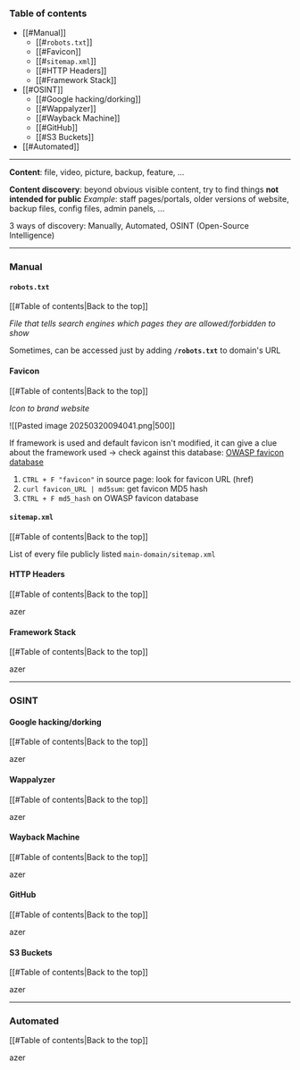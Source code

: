 ### Table of contents
- [[#Manual]]
	- [[#`robots.txt`]]
	- [[#Favicon]]
	- [[#`sitemap.xml`]]
	- [[#HTTP Headers]]
	- [[#Framework Stack]]
- [[#OSINT]]
	- [[#Google hacking/dorking]]
	- [[#Wappalyzer]]
	- [[#Wayback Machine]]
	- [[#GitHub]]
	- [[#S3 Buckets]]
- [[#Automated]]

___

**Content**: file, video, picture, backup, feature, ...

**Content discovery**: beyond obvious visible content, try to find things **not intended for public**
*Example*: staff pages/portals, older versions of website, backup files, config files, admin panels, ...

3 ways of discovery: Manually, Automated, OSINT (Open-Source Intelligence)

___
### Manual

#### `robots.txt`
[[#Table of contents|Back to the top]]

*File that tells search engines which pages they are allowed/forbidden to show*

Sometimes, can be accessed just by adding **`/robots.txt`** to domain's URL

#### Favicon
[[#Table of contents|Back to the top]]

*Icon to brand website*

![[Pasted image 20250320094041.png|500]]

If framework is used and default favicon isn't modified, it can give a clue about the framework used
$\rightarrow$ check against this database: [OWASP favicon database](https://wiki.owasp.org/index.php/OWASP_favicon_database)

1. `CTRL + F "favicon"` in source page: look for favicon URL (href)
2. `curl favicon_URL | md5sum`: get favicon MD5 hash
3. `CTRL + F md5_hash` on OWASP favicon database

#### `sitemap.xml`
[[#Table of contents|Back to the top]]

List of every file publicly listed
`main-domain/sitemap.xml`

#### HTTP Headers
[[#Table of contents|Back to the top]]

azer

#### Framework Stack
[[#Table of contents|Back to the top]]

azer

___
### OSINT
#### Google hacking/dorking
[[#Table of contents|Back to the top]]

azer

#### Wappalyzer
[[#Table of contents|Back to the top]]

azer

#### Wayback Machine
[[#Table of contents|Back to the top]]

azer

#### GitHub
[[#Table of contents|Back to the top]]

azer

#### S3 Buckets
[[#Table of contents|Back to the top]]

azer

---
### Automated
[[#Table of contents|Back to the top]]

azer